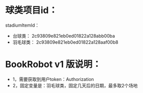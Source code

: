 # 球类项目id：
stadiumItemId：
- 台球类：    2c93809e821eb0ed01822a128abb00ba
- 羽毛球类：   2c93809e821eb0ed01822a128aaf00b8

# BookRobot v1 版说明：
- 1，需要获取到用户token：Authorization
- 2，固定变量是：羽毛球类，固定几天后的日期，最多取2个场地
